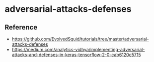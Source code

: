 # adversarial-attacks-defenses

## Reference
- https://github.com/EvolvedSquid/tutorials/tree/master/adversarial-attacks-defenses
- https://medium.com/analytics-vidhya/implementing-adversarial-attacks-and-defenses-in-keras-tensorflow-2-0-cab6120c5715
